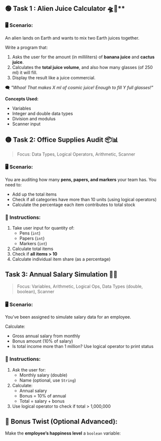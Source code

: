 ## 🟢 Task 1 : Alien Juice Calculator 🛸🥤\*\*

### 🖥 Scenario:

An alien lands on Earth and wants to mix two Earth juices together.

Write a program that:

1. Asks the user for the amount (in milliliters) of **banana juice** and **cactus juice**.
2. Calculates the **total juice volume**, and also how many glasses (of 250 ml) it will fill.
3. Display the result like a juice commercial.

🗨️ _"Whoa! That makes X ml of cosmic juice! Enough to fill Y full glasses!"_

**Concepts Used:**

- Variables
- Integer and double data types
- Division and modulus
- Scanner input

## 🟡 Task 2: **Office Supplies Audit 📦📊**

> Focus: Data Types, Logical Operators, Arithmetic, Scanner

### 🖥 Scenario:

You are auditing how many **pens, papers, and markers** your team has. You need to:

- Add up the total items
- Check if all categories have more than 10 units (using logical operators)
- Calculate the percentage each item contributes to total stock

### 🎯 Instructions:

1. Take user input for quantity of:
   - Pens (`int`)
   - Papers (`int`)
   - Markers (`int`)
2. Calculate total items
3. Check if **all items > 10**
4. Calculate individual item share (as a percentage)

## Task 3: **Annual Salary Simulation 💼🤑**

> Focus: Variables, Arithmetic, Logical Ops, Data Types (double, boolean), Scanner

### 🖥 Scenario:

You’ve been assigned to simulate salary data for an employee.

Calculate:

- Gross annual salary from monthly
- Bonus amount (10% of salary)
- Is total income more than 1 million? Use logical operator to print status

### 🎯 Instructions:

1. Ask the user for:
   - Monthly salary (double)
   - Name (optional, use `String`)
2. Calculate:
   - Annual salary
   - Bonus = 10% of annual
   - Total = salary + bonus
3. Use logical operator to check if total > 1,000,000

## 🧠 Bonus Twist (Optional Advanced):

Make the **employee’s happiness level** a `boolean` variable:
